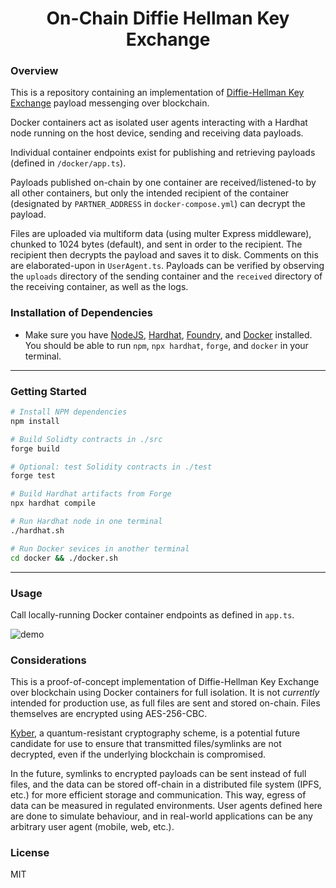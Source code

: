 # <h1 align="center"> On-Chain Diffie Hellman Key Exchange </h1>

### Overview

This is a repository containing an implementation of [Diffie-Hellman Key Exchange](https://en.wikipedia.org/wiki/Diffie%E2%80%93Hellman_key_exchange) payload messenging over blockchain.

Docker containers act as isolated user agents interacting with a Hardhat node running on the host device, sending and receiving data payloads. 

Individual container endpoints exist for publishing and retrieving payloads (defined in `/docker/app.ts`).

Payloads published on-chain by one container are received/listened-to by all other containers, but only the intended recipient of the container (designated by `PARTNER_ADDRESS` in `docker-compose.yml`) can decrypt the payload. 

Files are uploaded via multiform data (using multer Express middleware), chunked to 1024 bytes (default), and sent in order to the recipient. The recipient then decrypts the payload and saves it to disk. Comments on this are elaborated-upon in `UserAgent.ts`. Payloads can be verified by observing the `uploads` directory of the sending container and the `received` directory of the receiving container, as well as the logs.

### Installation of Dependencies

* Make sure you have [NodeJS](https://nodejs.org/en/), [Hardhat](https://hardhat.org/hardhat-runner/docs/getting-started#installation), [Foundry](https://book.getfoundry.sh/getting-started/installation), and [Docker](https://docs.docker.com/desktop/) installed. You should be able to run `npm`, `npx hardhat`, `forge`, and `docker` in your terminal.

--------

### Getting Started

```bash
# Install NPM dependencies
npm install

# Build Solidty contracts in ./src
forge build

# Optional: test Solidity contracts in ./test
forge test

# Build Hardhat artifacts from Forge
npx hardhat compile

# Run Hardhat node in one terminal
./hardhat.sh

# Run Docker sevices in another terminal
cd docker && ./docker.sh
```
--------

### Usage

Call locally-running Docker container endpoints as defined in `app.ts`.

![demo](https://storage.googleapis.com/lofilabs1/dhke.gif)

### Considerations

This is a proof-of-concept implementation of Diffie-Hellman Key Exchange over blockchain using Docker containers for full isolation. It is not *currently* intended for production use, as full files are sent and stored on-chain. Files themselves are encrypted using AES-256-CBC.

[Kyber](https://github.com/fisherstevenk/crystals-kyber-ts), a quantum-resistant cryptography scheme, is a potential future candidate for use to ensure that transmitted files/symlinks are not decrypted, even if the underlying blockchain is compromised.

In the future, symlinks to encrypted payloads can be sent instead of full files, and the data can be stored off-chain in a distributed file system (IPFS, etc.) for more efficient storage and communication. This way, egress of data can be measured in regulated environments. User agents defined here are done to simulate behaviour, and in real-world applications can be any arbitrary user agent (mobile, web, etc.).

### License
MIT

